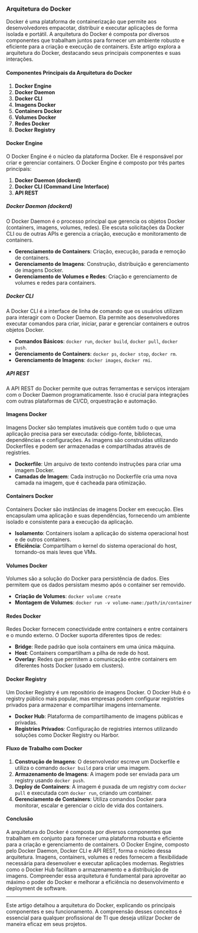 ### Arquitetura do Docker

Docker é uma plataforma de containerização que permite aos desenvolvedores empacotar, distribuir e executar aplicações de forma isolada e portátil. A arquitetura do Docker é composta por diversos componentes que trabalham juntos para fornecer um ambiente robusto e eficiente para a criação e execução de containers. Este artigo explora a arquitetura do Docker, destacando seus principais componentes e suas interações.

#### Componentes Principais da Arquitetura do Docker

1. **Docker Engine**
2. **Docker Daemon**
3. **Docker CLI**
4. **Imagens Docker**
5. **Containers Docker**
6. **Volumes Docker**
7. **Redes Docker**
8. **Docker Registry**

#### Docker Engine

O Docker Engine é o núcleo da plataforma Docker. Ele é responsável por criar e gerenciar containers. O Docker Engine é composto por três partes principais:

1. **Docker Daemon (dockerd)**
2. **Docker CLI (Command Line Interface)**
3. **API REST**

##### Docker Daemon (dockerd)

O Docker Daemon é o processo principal que gerencia os objetos Docker (containers, imagens, volumes, redes). Ele escuta solicitações da Docker CLI ou de outras APIs e gerencia a criação, execução e monitoramento de containers.

- **Gerenciamento de Containers**: Criação, execução, parada e remoção de containers.
- **Gerenciamento de Imagens**: Construção, distribuição e gerenciamento de imagens Docker.
- **Gerenciamento de Volumes e Redes**: Criação e gerenciamento de volumes e redes para containers.

##### Docker CLI

A Docker CLI é a interface de linha de comando que os usuários utilizam para interagir com o Docker Daemon. Ela permite aos desenvolvedores executar comandos para criar, iniciar, parar e gerenciar containers e outros objetos Docker.

- **Comandos Básicos**: `docker run`, `docker build`, `docker pull`, `docker push`.
- **Gerenciamento de Containers**: `docker ps`, `docker stop`, `docker rm`.
- **Gerenciamento de Imagens**: `docker images`, `docker rmi`.

##### API REST

A API REST do Docker permite que outras ferramentas e serviços interajam com o Docker Daemon programaticamente. Isso é crucial para integrações com outras plataformas de CI/CD, orquestração e automação.

#### Imagens Docker

Imagens Docker são templates imutáveis que contêm tudo o que uma aplicação precisa para ser executada: código-fonte, bibliotecas, dependências e configurações. As imagens são construídas utilizando Dockerfiles e podem ser armazenadas e compartilhadas através de registries.

- **Dockerfile**: Um arquivo de texto contendo instruções para criar uma imagem Docker.
- **Camadas de Imagem**: Cada instrução no Dockerfile cria uma nova camada na imagem, que é cacheada para otimização.

#### Containers Docker

Containers Docker são instâncias de imagens Docker em execução. Eles encapsulam uma aplicação e suas dependências, fornecendo um ambiente isolado e consistente para a execução da aplicação.

- **Isolamento**: Containers isolam a aplicação do sistema operacional host e de outros containers.
- **Eficiência**: Compartilham o kernel do sistema operacional do host, tornando-os mais leves que VMs.

#### Volumes Docker

Volumes são a solução do Docker para persistência de dados. Eles permitem que os dados persistam mesmo após o container ser removido.

- **Criação de Volumes**: `docker volume create`
- **Montagem de Volumes**: `docker run -v volume-name:/path/in/container`

#### Redes Docker

Redes Docker fornecem conectividade entre containers e entre containers e o mundo externo. O Docker suporta diferentes tipos de redes:

- **Bridge**: Rede padrão que isola containers em uma única máquina.
- **Host**: Containers compartilham a pilha de rede do host.
- **Overlay**: Redes que permitem a comunicação entre containers em diferentes hosts Docker (usado em clusters).

#### Docker Registry

Um Docker Registry é um repositório de imagens Docker. O Docker Hub é o registry público mais popular, mas empresas podem configurar registries privados para armazenar e compartilhar imagens internamente.

- **Docker Hub**: Plataforma de compartilhamento de imagens públicas e privadas.
- **Registries Privados**: Configuração de registries internos utilizando soluções como Docker Registry ou Harbor.

#### Fluxo de Trabalho com Docker

1. **Construção de Imagens**: O desenvolvedor escreve um Dockerfile e utiliza o comando `docker build` para criar uma imagem.
2. **Armazenamento de Imagens**: A imagem pode ser enviada para um registry usando `docker push`.
3. **Deploy de Containers**: A imagem é puxada de um registry com `docker pull` e executada com `docker run`, criando um container.
4. **Gerenciamento de Containers**: Utiliza comandos Docker para monitorar, escalar e gerenciar o ciclo de vida dos containers.

#### Conclusão

A arquitetura do Docker é composta por diversos componentes que trabalham em conjunto para fornecer uma plataforma robusta e eficiente para a criação e gerenciamento de containers. O Docker Engine, composto pelo Docker Daemon, Docker CLI e API REST, forma o núcleo dessa arquitetura. Imagens, containers, volumes e redes fornecem a flexibilidade necessária para desenvolver e executar aplicações modernas. Registries como o Docker Hub facilitam o armazenamento e a distribuição de imagens. Compreender essa arquitetura é fundamental para aproveitar ao máximo o poder do Docker e melhorar a eficiência no desenvolvimento e deployment de software.

---

Este artigo detalhou a arquitetura do Docker, explicando os principais componentes e seu funcionamento. A compreensão desses conceitos é essencial para qualquer profissional de TI que deseja utilizar Docker de maneira eficaz em seus projetos.